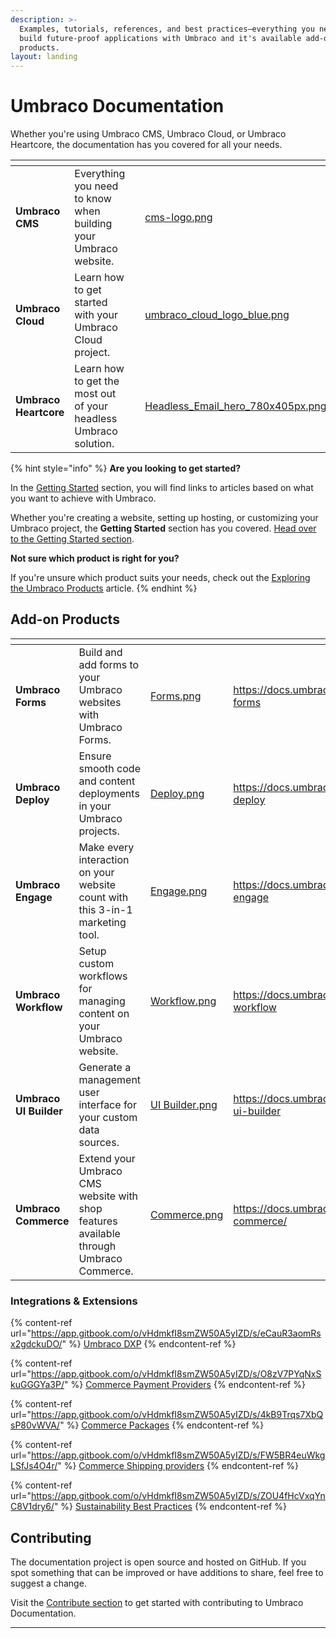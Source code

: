 ```yaml
---
description: >-
  Examples, tutorials, references, and best practices—everything you need to
  build future-proof applications with Umbraco and it's available add-on
  products.
layout: landing
---
```


# Umbraco Documentation

Whether you're using Umbraco CMS, Umbraco Cloud, or Umbraco Heartcore, the documentation has you covered for all your needs.

<table data-view="cards"><thead><tr><th></th><th></th><th></th><th data-hidden data-card-cover data-type="files"></th><th data-hidden data-card-target data-type="content-ref"></th></tr></thead><tbody><tr><td><strong>Umbraco CMS</strong></td><td>Everything you need to know when building your Umbraco website.</td><td></td><td><a href=".gitbook/assets/cms-logo.png">cms-logo.png</a></td><td><a href="https://docs.umbraco.com/umbraco-cms">https://docs.umbraco.com/umbraco-cms</a></td></tr><tr><td><strong>Umbraco Cloud</strong></td><td>Learn how to get started with your Umbraco Cloud project.</td><td></td><td><a href=".gitbook/assets/umbraco_cloud_logo_blue.png">umbraco_cloud_logo_blue.png</a></td><td><a href="https://docs.umbraco.com/umbraco-cloud">https://docs.umbraco.com/umbraco-cloud</a></td></tr><tr><td><strong>Umbraco Heartcore</strong></td><td>Learn how to get the most out of your headless Umbraco solution.</td><td></td><td><a href="getting-started/developing-websites-with-umbraco/images/Headless_Email_hero_780x405px.png">Headless_Email_hero_780x405px.png</a></td><td><a href="https://docs.umbraco.com/umbraco-heartcore">https://docs.umbraco.com/umbraco-heartcore</a></td></tr></tbody></table>

{% hint style="info" %}
**Are you looking to get started?**

In the [Getting Started](getting-started/managing-an-umbraco-project.md) section, you will find links to articles based on what you want to achieve with Umbraco.

Whether you're creating a website, setting up hosting, or customizing your Umbraco project, the **Getting Started** section has you covered. [Head over to the Getting Started section](getting-started/managing-an-umbraco-project.md).

**Not sure which product is right for you?**

If you're unsure which product suits your needs, check out the [Exploring the Umbraco Products](getting-started/exploring-the-umbraco-products.md) article.
{% endhint %}

## Add-on Products

<table data-view="cards"><thead><tr><th></th><th></th><th data-hidden data-card-cover data-type="files"></th><th data-hidden data-card-target data-type="content-ref"></th></tr></thead><tbody><tr><td><strong>Umbraco Forms</strong></td><td>Build and add forms to your Umbraco websites with Umbraco Forms.</td><td><a href=".gitbook/assets/Forms.png">Forms.png</a></td><td><a href="https://docs.umbraco.com/umbraco-forms">https://docs.umbraco.com/umbraco-forms</a></td></tr><tr><td><strong>Umbraco Deploy</strong></td><td>Ensure smooth code and content deployments in your Umbraco projects.</td><td><a href=".gitbook/assets/Deploy.png">Deploy.png</a></td><td><a href="https://docs.umbraco.com/umbraco-deploy">https://docs.umbraco.com/umbraco-deploy</a></td></tr><tr><td><strong>Umbraco Engage</strong></td><td>Make every interaction on your website count with this 3-in-1 marketing tool.</td><td><a href=".gitbook/assets/Engage.png">Engage.png</a></td><td><a href="https://docs.umbraco.com/umbraco-engage">https://docs.umbraco.com/umbraco-engage</a></td></tr><tr><td><strong>Umbraco Workflow</strong></td><td>Setup custom workflows for managing content on your Umbraco website.</td><td><a href=".gitbook/assets/Workflow.png">Workflow.png</a></td><td><a href="https://docs.umbraco.com/umbraco-workflow">https://docs.umbraco.com/umbraco-workflow</a></td></tr><tr><td><strong>Umbraco UI Builder</strong></td><td>Generate a management user interface for your custom data sources.</td><td><a href=".gitbook/assets/UI Builder.png">UI Builder.png</a></td><td><a href="https://docs.umbraco.com/umbraco-ui-builder">https://docs.umbraco.com/umbraco-ui-builder</a></td></tr><tr><td><strong>Umbraco Commerce</strong></td><td>Extend your Umbraco CMS website with shop features available through Umbraco Commerce.</td><td><a href=".gitbook/assets/Commerce.png">Commerce.png</a></td><td><a href="https://docs.umbraco.com/umbraco-commerce/">https://docs.umbraco.com/umbraco-commerce/</a></td></tr></tbody></table>

### Integrations & Extensions

{% content-ref url="https://app.gitbook.com/o/vHdmkfI8smZW50A5yIZD/s/eCauR3aomRsx2gdckuDO/" %}
[Umbraco DXP](https://app.gitbook.com/o/vHdmkfI8smZW50A5yIZD/s/eCauR3aomRsx2gdckuDO/)
{% endcontent-ref %}

{% content-ref url="https://app.gitbook.com/o/vHdmkfI8smZW50A5yIZD/s/O8zV7PYqNxSkuGGGYa3P/" %}
[Commerce Payment Providers](https://app.gitbook.com/o/vHdmkfI8smZW50A5yIZD/s/O8zV7PYqNxSkuGGGYa3P/)
{% endcontent-ref %}

{% content-ref url="https://app.gitbook.com/o/vHdmkfI8smZW50A5yIZD/s/4kB9Trqs7XbQsP80vWVA/" %}
[Commerce Packages](https://app.gitbook.com/o/vHdmkfI8smZW50A5yIZD/s/4kB9Trqs7XbQsP80vWVA/)
{% endcontent-ref %}

{% content-ref url="https://app.gitbook.com/o/vHdmkfI8smZW50A5yIZD/s/FW5BR4euWkgLSfJs4O4r/" %}
[Commerce Shipping providers](https://app.gitbook.com/o/vHdmkfI8smZW50A5yIZD/s/FW5BR4euWkgLSfJs4O4r/)
{% endcontent-ref %}

{% content-ref url="https://app.gitbook.com/o/vHdmkfI8smZW50A5yIZD/s/ZOU4fHcVxqYnC8V1dry6/" %}
[Sustainability Best Practices](https://app.gitbook.com/o/vHdmkfI8smZW50A5yIZD/s/ZOU4fHcVxqYnC8V1dry6/)
{% endcontent-ref %}

## Contributing

The documentation project is open source and hosted on GitHub. If you spot something that can be improved or have additions to share, feel free to suggest a change.

Visit the [Contribute section](https://docs.umbraco.com/contributing/documentation) to get started with contributing to Umbraco Documentation.

***
